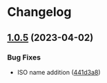 # Changelog

## [1.0.5](https://github.com/bigpod98/main/compare/v1.0.4...v1.0.5) (2023-04-02)


### Bug Fixes

* ISO name addition ([441d3a8](https://github.com/bigpod98/main/commit/441d3a8e6dce6c789667e90c0ff9d9018ca9064a))
